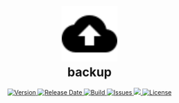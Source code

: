 <h1 align="center">
  <img width="128" src="https://raw.githubusercontent.com/andreashuber69/backup/master/doc/icon.svg?sanitize=true"><br>
  backup
</h1>
<p align="center">
  <a href="https://github.com/andreashuber69/backup/releases/latest">
    <img src="https://img.shields.io/github/release/andreashuber69/backup.svg" alt="Version">
  </a>
  <a href="https://github.com/andreashuber69/backup/releases/latest">
    <img src="https://img.shields.io/github/release-date/andreashuber69/backup.svg" alt="Release Date">
  </a>
  <a href="https://travis-ci.com/github/andreashuber69/backup">
    <img src="https://travis-ci.com/andreashuber69/backup.svg?branch=master" alt="Build">
  </a>
  <a href="https://github.com/andreashuber69/backup/issues">
    <img src="https://img.shields.io/github/issues-raw/andreashuber69/backup.svg" alt="Issues">
  </a>
  <a href="https://codeclimate.com/github/andreashuber69/backup/maintainability">
    <img src="https://api.codeclimate.com/v1/badges/fce8471800029d733a84/maintainability" />
  </a>
  <a href="https://github.com/andreashuber69/backup/blob/master/LICENSE">
    <img src="https://img.shields.io/github/license/andreashuber69/backup.svg" alt="License">
  </a>
</p>
